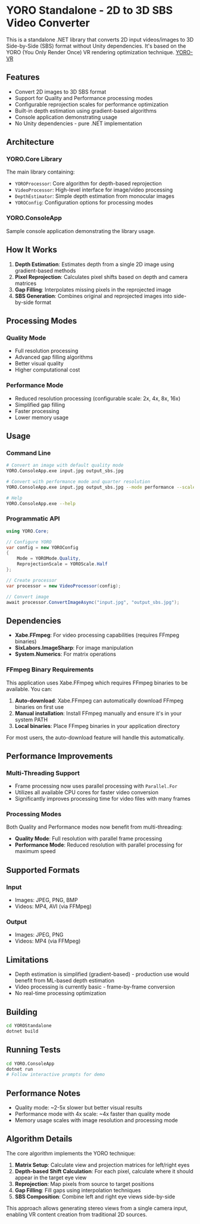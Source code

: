 # YORO Standalone - 2D to 3D SBS Video Converter

This is a standalone .NET library that converts 2D input videos/images to 3D Side-by-Side (SBS) format without Unity dependencies. It's based on the YORO (You Only Render Once) VR rendering optimization technique. [YORO-VR](https://github.com/YORO-VR/YORO-VR)

## Features

- Convert 2D images to 3D SBS format
- Support for Quality and Performance processing modes
- Configurable reprojection scales for performance optimization
- Built-in depth estimation using gradient-based algorithms
- Console application demonstrating usage
- No Unity dependencies - pure .NET implementation

## Architecture

### YORO.Core Library
The main library containing:
- `YOROProcessor`: Core algorithm for depth-based reprojection
- `VideoProcessor`: High-level interface for image/video processing
- `DepthEstimator`: Simple depth estimation from monocular images
- `YOROConfig`: Configuration options for processing modes

### YORO.ConsoleApp
Sample console application demonstrating the library usage.

## How It Works

1. **Depth Estimation**: Estimates depth from a single 2D image using gradient-based methods
2. **Pixel Reprojection**: Calculates pixel shifts based on depth and camera matrices
3. **Gap Filling**: Interpolates missing pixels in the reprojected image
4. **SBS Generation**: Combines original and reprojected images into side-by-side format

## Processing Modes

### Quality Mode
- Full resolution processing
- Advanced gap filling algorithms
- Better visual quality
- Higher computational cost

### Performance Mode
- Reduced resolution processing (configurable scale: 2x, 4x, 8x, 16x)
- Simplified gap filling
- Faster processing
- Lower memory usage

## Usage

### Command Line
```bash
# Convert an image with default quality mode
YORO.ConsoleApp.exe input.jpg output_sbs.jpg

# Convert with performance mode and quarter resolution
YORO.ConsoleApp.exe input.jpg output_sbs.jpg --mode performance --scale 4

# Help
YORO.ConsoleApp.exe --help
```

### Programmatic API
```csharp
using YORO.Core;

// Configure YORO
var config = new YOROConfig
{
    Mode = YOROMode.Quality,
    ReprojectionScale = YOROScale.Half
};

// Create processor
var processor = new VideoProcessor(config);

// Convert image
await processor.ConvertImageAsync("input.jpg", "output_sbs.jpg");
```

## Dependencies

- **Xabe.FFmpeg**: For video processing capabilities (requires FFmpeg binaries)
- **SixLabors.ImageSharp**: For image manipulation
- **System.Numerics**: For matrix operations

### FFmpeg Binary Requirements

This application uses Xabe.FFmpeg which requires FFmpeg binaries to be available. You can:

1. **Auto-download**: Xabe.FFmpeg can automatically download FFmpeg binaries on first use
2. **Manual installation**: Install FFmpeg manually and ensure it's in your system PATH
3. **Local binaries**: Place FFmpeg binaries in your application directory

For most users, the auto-download feature will handle this automatically.

## Performance Improvements

### Multi-Threading Support
- Frame processing now uses parallel processing with `Parallel.For`
- Utilizes all available CPU cores for faster video conversion
- Significantly improves processing time for video files with many frames

### Processing Modes
Both Quality and Performance modes now benefit from multi-threading:
- **Quality Mode**: Full resolution with parallel frame processing
- **Performance Mode**: Reduced resolution with parallel processing for maximum speed

## Supported Formats

### Input
- Images: JPEG, PNG, BMP
- Videos: MP4, AVI (via FFMpeg)

### Output
- Images: JPEG, PNG
- Videos: MP4 (via FFMpeg)

## Limitations

- Depth estimation is simplified (gradient-based) - production use would benefit from ML-based depth estimation
- Video processing is currently basic - frame-by-frame conversion
- No real-time processing optimization

## Building

```bash
cd YOROStandalone
dotnet build
```

## Running Tests

```bash
cd YORO.ConsoleApp
dotnet run
# Follow interactive prompts for demo
```

## Performance Notes

- Quality mode: ~2-5x slower but better visual results
- Performance mode with 4x scale: ~4x faster than quality mode
- Memory usage scales with image resolution and processing mode

## Algorithm Details

The core algorithm implements the YORO technique:

1. **Matrix Setup**: Calculate view and projection matrices for left/right eyes
2. **Depth-based Shift Calculation**: For each pixel, calculate where it should appear in the target eye view
3. **Reprojection**: Map pixels from source to target positions
4. **Gap Filling**: Fill gaps using interpolation techniques
5. **SBS Composition**: Combine left and right eye views side-by-side


This approach allows generating stereo views from a single camera input, enabling VR content creation from traditional 2D sources.
